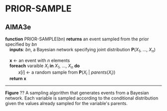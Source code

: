 # PRIOR-SAMPLE

## AIMA3e
__function__ PRIOR-SAMPLE(_bn_) __returns__ an event sampled from the prior specified by _bn_  
&emsp;__inputs__: _bn_, a Bayesian network specifying joint distribution __P__(_X<sub>1</sub>_, &hellip;, _X<sub>n</sub>_)  

&emsp;__x__ &larr; an event with _n_ elements  
&emsp;__foreach__ varaible _X<sub>i</sub>_ __in__ _X<sub>1</sub>_, &hellip;, _X<sub>n</sub>_ __do__  
&emsp;&emsp;&emsp;_x_\[_i_\] &larr; a random sample from __P__(_X<sub>i</sub>_ &vert; _parents_(_X<sub>i</sub>_))  
&emsp;__return x__

---
__Figure__ ?? A sampling algorithm that generates events from a Bayesian network. Each variable is sampled according to the conditional distribution given the values already sampled for the variable's parents.
